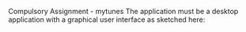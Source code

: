 Compulsory Assignment - mytunes
The application must be a desktop application with a graphical user interface as sketched here:

